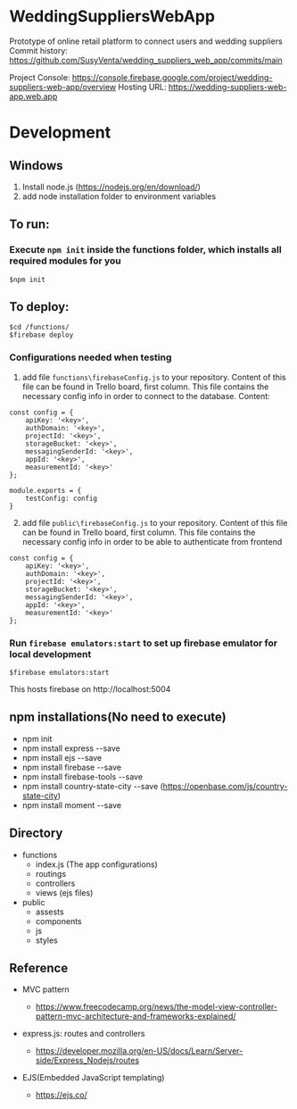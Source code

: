 # WeddingSuppliersWebApp
Prototype of online retail platform to connect users and wedding suppliers
Commit history: https://github.com/SusyVenta/wedding_suppliers_web_app/commits/main

Project Console: https://console.firebase.google.com/project/wedding-suppliers-web-app/overview
Hosting URL: https://wedding-suppliers-web-app.web.app


# Development   

## Windows

1) Install node.js (https://nodejs.org/en/download/)
2) add node installation folder to environment variables

## To run:
### Execute `npm init` inside the functions folder, which installs all required modules for you
```
$npm init
```

## To deploy:

```
$cd /functions/
$firebase deploy
```

### Configurations needed when testing

1) add file `functions\firebaseConfig.js` to your repository. Content of this file can be found in Trello board, first column. This file contains the necessary config info in order to connect to the database. Content:

```
const config = {
    apiKey: '<key>',
    authDomain: '<key>',
    projectId: '<key>',
    storageBucket: '<key>',
    messagingSenderId: '<key>',
    appId: '<key>',
    measurementId: '<key>'
};

module.exports = {
    testConfig: config
}
```

2) add file `public\firebaseConfig.js` to your repository. Content of this file can be found in Trello board, first column. This file contains the necessary config info in order to be able to authenticate from frontend

```
const config = {
    apiKey: '<key>',
    authDomain: '<key>',
    projectId: '<key>',
    storageBucket: '<key>',
    messagingSenderId: '<key>',
    appId: '<key>',
    measurementId: '<key>'
};
```


### Run `firebase emulators:start` to set up firebase emulator for local development

```
$firebase emulators:start
```
This hosts firebase on  http://localhost:5004


## npm installations(No need to execute)
- npm init
- npm install express --save
- npm install ejs --save
- npm install firebase --save
- npm install firebase-tools --save
- npm install country-state-city --save  (https://openbase.com/js/country-state-city)
- npm install moment --save


## Directory
- functions
    - index.js (The app configurations)
    - routings 
    - controllers
    - views (ejs files)
- public
    - assests
    - components
    - js
    - styles

## Reference
- MVC pattern  
  - https://www.freecodecamp.org/news/the-model-view-controller-pattern-mvc-architecture-and-frameworks-explained/  
- express.js: routes and controllers 
    - https://developer.mozilla.org/en-US/docs/Learn/Server-side/Express_Nodejs/routes

- EJS(Embedded JavaScript templating)
    - https://ejs.co/
